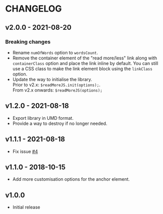# CHANGELOG

## v2.0.0 - 2021-08-20

### Breaking changes
- Rename `numOfWords` option to `wordsCount`.
- Remove the container element of the "read more/less" link along with `containerClass` option and place the link inline by default. You can still use a CSS class to make the link element block using the `linkClass` option.
- Update the way to initialise the library.  
  Prior to v2.x: `$readMoreJS.init(options);`.  
  From v2.x onwards: `$readMoreJS(options);`

## v1.2.0 - 2021-08-18
- Export library in UMD format.
- Provide a way to destroy if no longer needed.

## v1.1.1 - 2021-08-18
- Fix issue [#4](https://github.com/georapbox/ReadMore.js/issues/4)

## v1.1.0 - 2018-10-15
- Add more customisation options for the anchor element.

## v1.0.0
- Initial release
